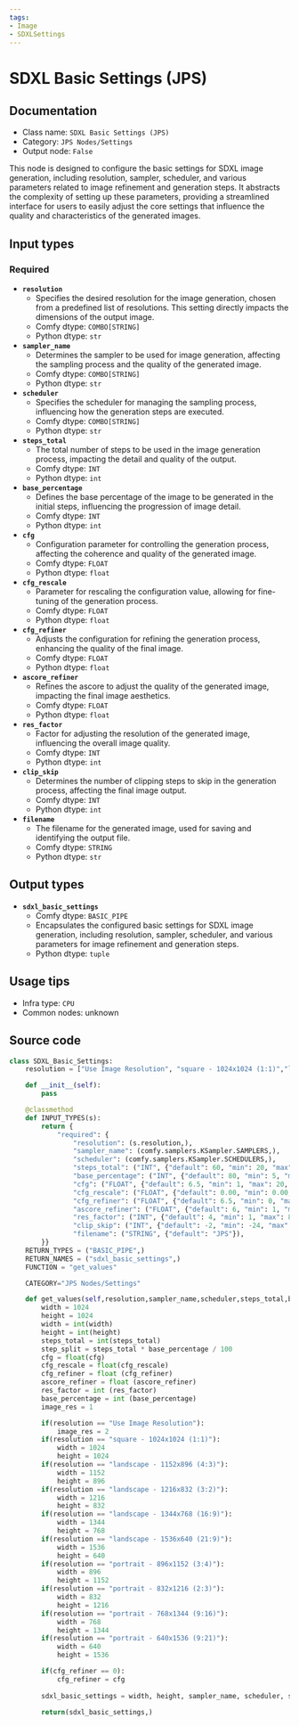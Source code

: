 ```yaml
---
tags:
- Image
- SDXLSettings
---
```


# SDXL Basic Settings (JPS)
## Documentation
- Class name: `SDXL Basic Settings (JPS)`
- Category: `JPS Nodes/Settings`
- Output node: `False`

This node is designed to configure the basic settings for SDXL image generation, including resolution, sampler, scheduler, and various parameters related to image refinement and generation steps. It abstracts the complexity of setting up these parameters, providing a streamlined interface for users to easily adjust the core settings that influence the quality and characteristics of the generated images.
## Input types
### Required
- **`resolution`**
    - Specifies the desired resolution for the image generation, chosen from a predefined list of resolutions. This setting directly impacts the dimensions of the output image.
    - Comfy dtype: `COMBO[STRING]`
    - Python dtype: `str`
- **`sampler_name`**
    - Determines the sampler to be used for image generation, affecting the sampling process and the quality of the generated image.
    - Comfy dtype: `COMBO[STRING]`
    - Python dtype: `str`
- **`scheduler`**
    - Specifies the scheduler for managing the sampling process, influencing how the generation steps are executed.
    - Comfy dtype: `COMBO[STRING]`
    - Python dtype: `str`
- **`steps_total`**
    - The total number of steps to be used in the image generation process, impacting the detail and quality of the output.
    - Comfy dtype: `INT`
    - Python dtype: `int`
- **`base_percentage`**
    - Defines the base percentage of the image to be generated in the initial steps, influencing the progression of image detail.
    - Comfy dtype: `INT`
    - Python dtype: `int`
- **`cfg`**
    - Configuration parameter for controlling the generation process, affecting the coherence and quality of the generated image.
    - Comfy dtype: `FLOAT`
    - Python dtype: `float`
- **`cfg_rescale`**
    - Parameter for rescaling the configuration value, allowing for fine-tuning of the generation process.
    - Comfy dtype: `FLOAT`
    - Python dtype: `float`
- **`cfg_refiner`**
    - Adjusts the configuration for refining the generation process, enhancing the quality of the final image.
    - Comfy dtype: `FLOAT`
    - Python dtype: `float`
- **`ascore_refiner`**
    - Refines the ascore to adjust the quality of the generated image, impacting the final image aesthetics.
    - Comfy dtype: `FLOAT`
    - Python dtype: `float`
- **`res_factor`**
    - Factor for adjusting the resolution of the generated image, influencing the overall image quality.
    - Comfy dtype: `INT`
    - Python dtype: `int`
- **`clip_skip`**
    - Determines the number of clipping steps to skip in the generation process, affecting the final image output.
    - Comfy dtype: `INT`
    - Python dtype: `int`
- **`filename`**
    - The filename for the generated image, used for saving and identifying the output file.
    - Comfy dtype: `STRING`
    - Python dtype: `str`
## Output types
- **`sdxl_basic_settings`**
    - Comfy dtype: `BASIC_PIPE`
    - Encapsulates the configured basic settings for SDXL image generation, including resolution, sampler, scheduler, and various parameters for image refinement and generation steps.
    - Python dtype: `tuple`
## Usage tips
- Infra type: `CPU`
- Common nodes: unknown


## Source code
```python
class SDXL_Basic_Settings:
    resolution = ["Use Image Resolution", "square - 1024x1024 (1:1)","landscape - 1152x896 (4:3)","landscape - 1216x832 (3:2)","landscape - 1344x768 (16:9)","landscape - 1536x640 (21:9)", "portrait - 896x1152 (3:4)","portrait - 832x1216 (2:3)","portrait - 768x1344 (9:16)","portrait - 640x1536 (9:21)"]

    def __init__(self):
        pass

    @classmethod
    def INPUT_TYPES(s):
        return {
            "required": {
                "resolution": (s.resolution,),
                "sampler_name": (comfy.samplers.KSampler.SAMPLERS,),
                "scheduler": (comfy.samplers.KSampler.SCHEDULERS,),
                "steps_total": ("INT", {"default": 60, "min": 20, "max": 250, "step": 5}),
                "base_percentage": ("INT", {"default": 80, "min": 5, "max": 100, "step": 5}),
                "cfg": ("FLOAT", {"default": 6.5, "min": 1, "max": 20, "step": 0.1}),
                "cfg_rescale": ("FLOAT", {"default": 0.00, "min": 0.00, "max": 1.00, "step": 0.05}),
                "cfg_refiner": ("FLOAT", {"default": 6.5, "min": 0, "max": 20, "step": 0.1}),
                "ascore_refiner": ("FLOAT", {"default": 6, "min": 1, "max": 10, "step": 0.5}),
                "res_factor": ("INT", {"default": 4, "min": 1, "max": 8, "step": 1}),
                "clip_skip": ("INT", {"default": -2, "min": -24, "max": -1}),
                "filename": ("STRING", {"default": "JPS"}),
        }}
    RETURN_TYPES = ("BASIC_PIPE",)
    RETURN_NAMES = ("sdxl_basic_settings",)
    FUNCTION = "get_values"

    CATEGORY="JPS Nodes/Settings"

    def get_values(self,resolution,sampler_name,scheduler,steps_total,base_percentage,cfg,cfg_rescale,cfg_refiner,ascore_refiner,res_factor,clip_skip,filename):
        width = 1024
        height = 1024
        width = int(width)
        height = int(height)
        steps_total = int(steps_total)
        step_split = steps_total * base_percentage / 100
        cfg = float(cfg)
        cfg_rescale = float(cfg_rescale)
        cfg_refiner = float (cfg_refiner)
        ascore_refiner = float (ascore_refiner)
        res_factor = int (res_factor)
        base_percentage = int (base_percentage)
        image_res = 1

        if(resolution == "Use Image Resolution"):
            image_res = 2
        if(resolution == "square - 1024x1024 (1:1)"):
            width = 1024
            height = 1024
        if(resolution == "landscape - 1152x896 (4:3)"):
            width = 1152
            height = 896
        if(resolution == "landscape - 1216x832 (3:2)"):
            width = 1216
            height = 832
        if(resolution == "landscape - 1344x768 (16:9)"):
            width = 1344
            height = 768
        if(resolution == "landscape - 1536x640 (21:9)"):
            width = 1536
            height = 640
        if(resolution == "portrait - 896x1152 (3:4)"):
            width = 896
            height = 1152
        if(resolution == "portrait - 832x1216 (2:3)"):
            width = 832
            height = 1216
        if(resolution == "portrait - 768x1344 (9:16)"):
            width = 768
            height = 1344
        if(resolution == "portrait - 640x1536 (9:21)"):
            width = 640
            height = 1536

        if(cfg_refiner == 0):
            cfg_refiner = cfg
        
        sdxl_basic_settings = width, height, sampler_name, scheduler, steps_total, step_split, cfg, cfg_rescale, cfg_refiner, ascore_refiner, res_factor, clip_skip, filename,image_res

        return(sdxl_basic_settings,)

```
